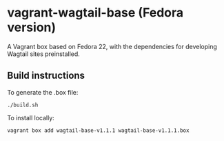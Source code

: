 vagrant-wagtail-base (Fedora version)
=====================================

A Vagrant box based on Fedora 22, with the dependencies for developing Wagtail
sites preinstalled.


Build instructions
------------------
To generate the .box file:

    ./build.sh

To install locally:

    vagrant box add wagtail-base-v1.1.1 wagtail-base-v1.1.1.box
